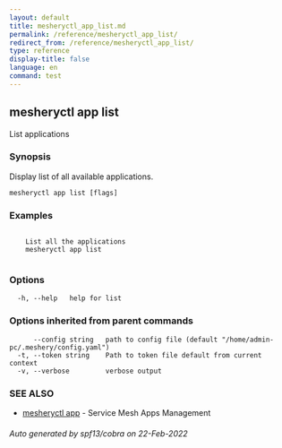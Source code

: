 ```yaml
---
layout: default
title: mesheryctl_app_list.md
permalink: /reference/mesheryctl_app_list/
redirect_from: /reference/mesheryctl_app_list/
type: reference
display-title: false
language: en
command: test
---
```

## mesheryctl app list

List applications

### Synopsis

Display list of all available applications.

```
mesheryctl app list [flags]
```

### Examples

```

	List all the applications
	mesheryctl app list
	
```

### Options

```
  -h, --help   help for list
```

### Options inherited from parent commands

```
      --config string   path to config file (default "/home/admin-pc/.meshery/config.yaml")
  -t, --token string    Path to token file default from current context
  -v, --verbose         verbose output
```

### SEE ALSO

* [mesheryctl app](reference/mesheryctl_app/)	 - Service Mesh Apps Management

###### Auto generated by spf13/cobra on 22-Feb-2022
